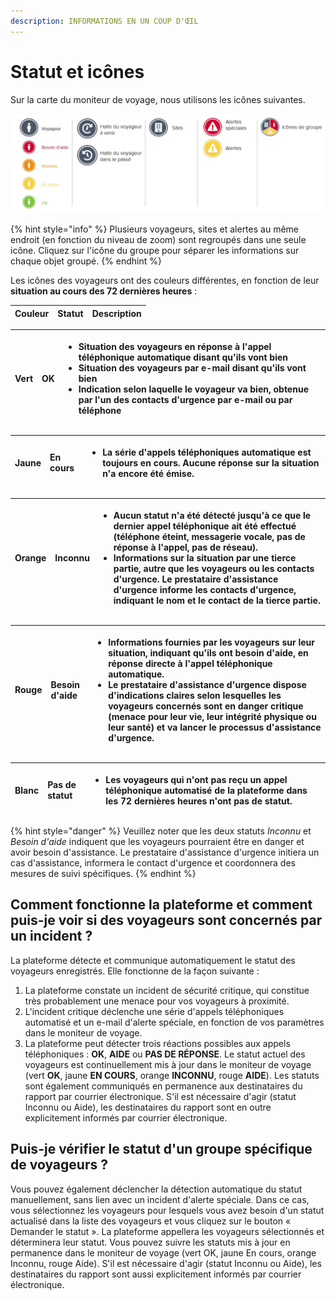 ```yaml
---
description: INFORMATIONS EN UN COUP D'ŒIL
---
```


# Statut et icônes

Sur la carte du moniteur de voyage, nous utilisons les icônes suivantes.

![](../../.gitbook/assets/tm_icones.JPG)

{% hint style="info" %}
Plusieurs voyageurs, sites et alertes au même endroit \(en fonction du niveau de zoom\) sont regroupés dans une seule icône. Cliquez sur l'icône du groupe pour séparer les informations sur chaque objet groupé.
{% endhint %}

Les icônes des voyageurs ont des couleurs différentes, en fonction de leur **situation au cours des 72 dernières heures** :

| Couleur | Statut | Description |
| :--- | :--- | :--- |


<table>
  <thead>
    <tr>
      <th style="text-align:left">Vert</th>
      <th style="text-align:left"><b>OK</b>
      </th>
      <th style="text-align:left">
        <ul>
          <li>Situation des voyageurs en r&#xE9;ponse &#xE0; l&apos;appel t&#xE9;l&#xE9;phonique
            automatique disant qu&apos;ils vont bien</li>
          <li>Situation des voyageurs par e-mail disant qu&apos;ils vont bien</li>
          <li>Indication selon laquelle le voyageur va bien, obtenue par l&apos;un des
            contacts d&apos;urgence par e-mail ou par t&#xE9;l&#xE9;phone</li>
        </ul>
      </th>
    </tr>
  </thead>
  <tbody></tbody>
</table>

<table>
  <thead>
    <tr>
      <th style="text-align:left">Jaune</th>
      <th style="text-align:left"><b>En cours</b>
      </th>
      <th style="text-align:left">
        <ul>
          <li>La s&#xE9;rie d&apos;appels t&#xE9;l&#xE9;phoniques automatique est toujours
            en cours. Aucune r&#xE9;ponse sur la situation n&apos;a encore &#xE9;t&#xE9;
            &#xE9;mise.</li>
        </ul>
      </th>
    </tr>
  </thead>
  <tbody></tbody>
</table>

<table>
  <thead>
    <tr>
      <th style="text-align:left">Orange</th>
      <th style="text-align:left"><b>Inconnu</b>
      </th>
      <th style="text-align:left">
        <ul>
          <li>Aucun statut n&apos;a &#xE9;t&#xE9; d&#xE9;tect&#xE9; jusqu&apos;&#xE0;
            ce que le dernier appel t&#xE9;l&#xE9;phonique ait &#xE9;t&#xE9; effectu&#xE9;
            (t&#xE9;l&#xE9;phone &#xE9;teint, messagerie vocale, pas de r&#xE9;ponse
            &#xE0; l&apos;appel, pas de r&#xE9;seau).</li>
          <li>Informations sur la situation par une tierce partie, autre que les voyageurs
            ou les contacts d&apos;urgence. Le prestataire d&apos;assistance d&apos;urgence
            informe les contacts d&apos;urgence, indiquant le nom et le contact de
            la tierce partie.</li>
        </ul>
      </th>
    </tr>
  </thead>
  <tbody></tbody>
</table>

<table>
  <thead>
    <tr>
      <th style="text-align:left">Rouge</th>
      <th style="text-align:left"><b>Besoin d&apos;aide</b>
      </th>
      <th style="text-align:left">
        <ul>
          <li>Informations fournies par les voyageurs sur leur situation, indiquant
            qu&apos;ils ont besoin d&apos;aide, en r&#xE9;ponse directe &#xE0; l&apos;appel
            t&#xE9;l&#xE9;phonique automatique.</li>
          <li>Le prestataire d&apos;assistance d&apos;urgence dispose d&apos;indications
            claires selon lesquelles les voyageurs concern&#xE9;s sont en danger critique
            (menace pour leur vie, leur int&#xE9;grit&#xE9; physique ou leur sant&#xE9;)
            et va lancer le processus d&apos;assistance d&apos;urgence.</li>
        </ul>
      </th>
    </tr>
  </thead>
  <tbody></tbody>
</table>

<table>
  <thead>
    <tr>
      <th style="text-align:left">Blanc</th>
      <th style="text-align:left"><b>Pas de statut</b>
      </th>
      <th style="text-align:left">
        <ul>
          <li>Les voyageurs qui n&apos;ont pas re&#xE7;u un appel t&#xE9;l&#xE9;phonique
            automatis&#xE9; de la plateforme dans les 72 derni&#xE8;res heures n&apos;ont
            pas de statut.</li>
        </ul>
      </th>
    </tr>
  </thead>
  <tbody></tbody>
</table>

{% hint style="danger" %}
Veuillez noter que les deux statuts _Inconnu_ et _Besoin d'aide_ indiquent que les voyageurs pourraient être en danger et avoir besoin d'assistance. Le prestataire d'assistance d'urgence initiera un cas d'assistance, informera le contact d'urgence et coordonnera des mesures de suivi spécifiques.
{% endhint %}

## **Comment fonctionne la plateforme et comment puis-je voir si des voyageurs sont concernés par un incident ?**

La plateforme détecte et communique automatiquement le statut des voyageurs enregistrés. Elle fonctionne de la façon suivante :

1. La plateforme constate un incident de sécurité critique, qui constitue très probablement une menace pour vos voyageurs à proximité.
2. L'incident critique déclenche une série d'appels téléphoniques automatisé et un e-mail d'alerte spéciale, en fonction de vos paramètres dans le moniteur de voyage.
3. La plateforme peut détecter trois réactions possibles aux appels téléphoniques : **OK**, **AIDE** ou **PAS DE RÉPONSE**. Le statut actuel des voyageurs est continuellement mis à jour dans le moniteur de voyage \(vert **OK**, jaune **EN COURS**, orange **INCONNU**, rouge **AIDE**\). Les statuts sont également communiqués en permanence aux destinataires du rapport par courrier électronique. S'il est nécessaire d'agir \(statut Inconnu ou Aide\), les destinataires du rapport sont en outre explicitement informés par courrier électronique.

## Puis-je vérifier le statut d'un groupe spécifique de voyageurs ?

Vous pouvez également déclencher la détection automatique du statut manuellement, sans lien avec un incident d'alerte spéciale. Dans ce cas, vous sélectionnez les voyageurs pour lesquels vous avez besoin d'un statut actualisé dans la liste des voyageurs et vous cliquez sur le bouton « Demander le statut ». La plateforme appellera les voyageurs sélectionnés et déterminera leur statut. Vous pouvez suivre les statuts mis à jour en permanence dans le moniteur de voyage \(vert OK, jaune En cours, orange Inconnu, rouge Aide\). S'il est nécessaire d'agir \(statut Inconnu ou Aide\), les destinataires du rapport sont aussi explicitement informés par courrier électronique.

